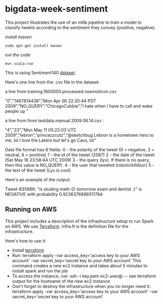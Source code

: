 # bigdata-week-sentiment
This project illustrates the use of an mllib pipeline to train a model to classify tweets according to the sentiment they convey (positive, negative).

*install maven*
```
sudo apt-get install maven
```
*run the code*
```
mvn scala:run
```

This is using Sentiment140 [dataset](http://help.sentiment140.com/for-students).


Here's one line from the .csv file in the dataset:

a line from training.1600000.processed.noemoticon.csv

"0","1467814438","Mon Apr 06 22:20:44 PDT 2009","NO_QUERY","ChicagoCubbie","I hate when I have to call and wake people up "


a line from from testdata.manual.2009.06.14.csv :

"4","23","Mon May 11 05:22:03 UTC 2009","lebron","princezzcutz","@sketchbug Lebron is a hometown hero to me, lol I love the Lakers but let's go Cavs, lol"


Data file format has 6 fields:
0 - the polarity of the tweet (0 = negative, 2 = neutral, 4 = positive)
1 - the id of the tweet (2087)
2 - the date of the tweet (Sat May 16 23:58:44 UTC 2009)
3 - the query (lyx). If there is no query, then this value is NO_QUERY.
4 - the user that tweeted (robotickilldozr)
5 - the text of the tweet (Lyx is cool)

Here's an example of the output:

Tweet-835886: "is studing math :wink: tomorrow exam and dentist :)" is NEGATIVE with probability 0.9236376896011784


## Running on AWS
This project includes a description of the infrastructure setup to run Spark on AWS. We use [Terraform](https://terraform.io). infra.ft is the definition file for the infrastructure.

Here's how to use it:
- Install [terraform](https://www.terraform.io/downloads.html)
- Run: terraform apply -var access_key='access key to your AWS account' -var secret_key='secret key to your AWS account' This command creates a new ec2 instance and takes about 5 minutes to install spark and run the job
- To access the instance, run: ssh -i key.pem ec2-user@<ec2 instance host name> -- see terraform output for the hostname of the new ec2 instance
- Don't forget to destroy the infrastructure when you no longer need it: terraform apply -var access_key='access key to your AWS account' -var secret_key='secret key to your AWS account'

